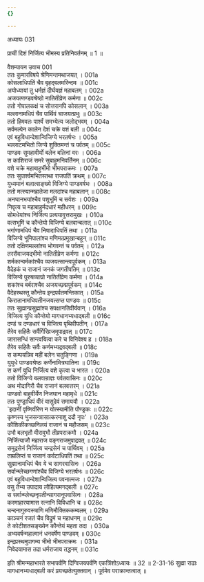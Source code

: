```yaml
---
{}

---
```



अध्यायः 031
 
प्राचीं दिशं निर्जित्य भीमस्य प्रतिनिवर्तनम् ॥ 1 ॥

वैशम्पायन उवाच 	001  
ततः कुमारविषये श्रेणिमन्तमथाजयत् ।	001a  
कोसलाधिपतिं चैव बृहद्बलमरिन्दमः ॥	001c  
अयोध्यायां तु धर्मज्ञं दीर्घयज्ञं महाबलम् ।	002a  
अजयत्णण्डवश्रेष्ठो नातितीव्रेण कर्मणा ॥	002c  
ततो गोपालकक्षं च सोत्तरानपि कोसलान् ।	003a  
मल्लानामधिपं चैव पार्थिवं चाजयत्प्रभुः ॥	003c  
ततो हिमवतः पार्श्वं समभ्येत्य जलोद्भवम् ।	004a  
सर्वमल्पेन कालेन देशं चक्रे वशं बली ॥	004c  
एवं बहुविधान्देशान्विजिग्ये भरतर्षभः ।	005a  
भल्लाटमभितो जिग्ये शुक्तिमन्तं च पर्वतम् ॥	005c  
पाण्डवः सुमहावीर्यो बलेन बलिनां वरः ।	006a  
स काशिराजं समरे सुबाहुमनिवर्तिनम् ॥	006c  
वशे चक्रे महाबाहुर्भीमो भीमपराक्रमः ।	007a  
ततः सुपार्श्वमभितस्तथा राजपतिं क्रथम् ॥	007c  
युध्यमानं बलात्सङ्ख्ये विजिग्ये पाण्डवर्षभः ।	008a  
ततो मत्स्यान्महातेजा मलदांश्च महाबलान् ॥	008c  
अनघानभयांश्चैव पशुभूमिं च सर्वशः ।	009a  
निवृत्य च महाबाहुर्मदधारं महीधरम् ॥	009c  
सोमधेयांश्च निर्जित्य प्रत्ययावुत्तरामुखः ।	010a  
वत्सभूमिं च कौन्तेयो विजिग्ये बलवान्बलात् ॥	010c  
भर्गाणामधिपं चैव निषादाधिपतिं तथा ।	011a  
विजिग्ये भूमिपालांश्च मणिमत्प्रमुखान्बहून् ॥	011c  
ततो दक्षिणमल्लांश्च भोगवन्तं च पर्वतम् ।	012a  
तरसैवाजयद्भीमो नातितीव्रेण कर्मणा ॥	012c  
शर्मकान्वर्मकांश्चैव व्यजयत्सान्त्वपूर्वकम् ।	013a  
वैदेहकं च राजानं जनकं जगतीपतिम् ॥	013c  
विजिग्ये पुरुषव्याघ्रो नातितीव्रेण कर्मणा ।	014a  
शकांश्च बर्बराश्चैव अजयच्छद्मपूर्वकम् ॥	014c  
वैदेहस्थस्तु कौन्तेय इन्द्रपर्वतमन्तिकात् ।	015a  
किरातानामधिपतीनजयत्सप्त पाण्डवः ॥	015c  
ततः सुह्मान्प्रसुह्मांश्च सपक्षानतिवीर्यवान् ।	016a  
विजित्य युधि कौन्तेयो मागधानभ्यधाद्बली ॥	016c  
दण्डं च दण्डधारं च विजित्य पृथिवीपतीन् ।	017a  
तैरेव सहितैः सर्वैर्गिरिव्रजमुपाद्रवत् ॥	017c  
जारासन्धिं सान्त्वयित्वा करे च विनिवेश्य ह ।	018a  
तैरेव सहितैः सर्वैः कर्णमभ्यद्रवद्बली ॥	018c  
स कम्पयन्निव महीं बलेन चतुङ्गिणा ।	019a  
युयुधे पाण्डवश्रेष्ठः कर्णेनामित्रघातिना ॥	019c  
स कर्णं युधि निर्जित्य वशे कृत्वा च भारत ।	020a  
ततो विजिग्ये बलवान्राज्ञः पर्वतवासिनः ॥	020c  
अथ मोदागिरौ चैव राजानं बलवत्तरम् ।	021a  
पाण्डवो बाहुवीर्येण निजघान महामृधे ॥	021c  
ततः पुण्ड्राधिपं वीरं वासुदेवं समाययौ ।	022a  
`इदानीं वृष्णिवीरेण न योत्स्यामीति पौण्ड्रकः ॥	022c  
कृष्णस्य भुजसन्त्रासात्करमाशु ददौ नृपः' ।	023a  
कौशिकीकच्छनिलयं राजानं च महौजसम् ॥	023c  
उभौ बलभृतौ वीरावुभौ तीव्रपराक्रमौ ।	024a  
निर्जित्याजौ महाराज वङ्गराजमुपाद्रवत् ॥	024c  
समुद्रसेनं निर्जित्य चन्द्रसेनं च पार्थिवम् ।	025a  
ताम्रलिप्तं च राजानं कर्वटाधिपतिं तथा ॥	025c  
सुह्मानामधिपं चैव ये च सागरवासिनः ।	026a  
सर्वान्म्लेच्छगणांश्चैव विजिग्ये भरतर्षभः ॥	026c  
एवं बहुविधान्देशान्विजित्य पवनात्मजः ।	027a  
वसु तेभ्य उपादाय लौहित्यमगद्बली ॥	027c  
स सर्वान्म्लेच्छनृपतीन्सागरानूपवासिनः ।	028a  
करमाहारयामास रत्नानि विविधानि च ॥	028c  
चन्दनागुरुवस्त्राणि मणिमौक्तिककम्बलम् ।	029a  
काञ्चनं रजतं चैव विद्रुमं च महाधनम् ॥	029c  
ते कोटीशतसङ्ख्येन कौन्तेयं महता तदा ।	030a  
अभ्यवर्षन्महात्मानं धनवर्षेण पाण्डवम् ॥	030c  
इन्द्रप्रस्थमुपागम्य भीमो भीमपराक्रमः ।	031a  
निवेदयामास तदा धर्मराजाय तद्धनम् ॥ 	031c  

इति श्रीमन्महाभारते सभापर्वणि दिग्विजयपर्वणि एकत्रिंशोऽध्यायः ॥ 32 ॥
2-31-16 सुह्मा राढाः मागधानभ्यधाद्बली करं प्रयच्छतेत्युक्तवान् । पूर्वमेव पराक्रान्तत्वात् ॥ 